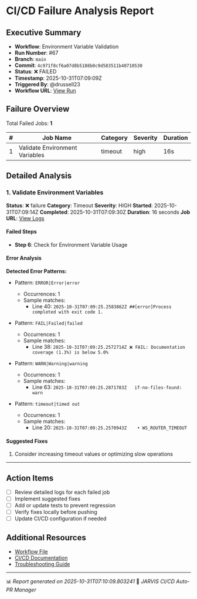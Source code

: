# CI/CD Failure Analysis Report

## Executive Summary

- **Workflow**: Environment Variable Validation
- **Run Number**: #67
- **Branch**: `main`
- **Commit**: `4c971f8cf6a07d8b5188b0c9d583511b40710530`
- **Status**: ❌ FAILED
- **Timestamp**: 2025-10-31T07:09:09Z
- **Triggered By**: @drussell23
- **Workflow URL**: [View Run](https://github.com/drussell23/JARVIS-AI/actions/runs/18965417764)

## Failure Overview

Total Failed Jobs: **1**

| # | Job Name | Category | Severity | Duration |
|---|----------|----------|----------|----------|
| 1 | Validate Environment Variables | timeout | high | 16s |

## Detailed Analysis

### 1. Validate Environment Variables

**Status**: ❌ failure
**Category**: Timeout
**Severity**: HIGH
**Started**: 2025-10-31T07:09:14Z
**Completed**: 2025-10-31T07:09:30Z
**Duration**: 16 seconds
**Job URL**: [View Logs](https://github.com/drussell23/JARVIS-AI/actions/runs/18965417764/job/54160980110)

#### Failed Steps

- **Step 6**: Check for Environment Variable Usage

#### Error Analysis

**Detected Error Patterns:**

- Pattern: `ERROR|Error|error`
  - Occurrences: 1
  - Sample matches:
    - Line 40: `2025-10-31T07:09:25.2583862Z ##[error]Process completed with exit code 1.`

- Pattern: `FAIL|Failed|failed`
  - Occurrences: 1
  - Sample matches:
    - Line 38: `2025-10-31T07:09:25.2572714Z ❌ FAIL: Documentation coverage (1.3%) is below 5.0%`

- Pattern: `WARN|Warning|warning`
  - Occurrences: 1
  - Sample matches:
    - Line 63: `2025-10-31T07:09:25.2871783Z   if-no-files-found: warn`

- Pattern: `timeout|timed out`
  - Occurrences: 1
  - Sample matches:
    - Line 20: `2025-10-31T07:09:25.2570943Z    • WS_ROUTER_TIMEOUT`

#### Suggested Fixes

1. Consider increasing timeout values or optimizing slow operations

---

## Action Items

- [ ] Review detailed logs for each failed job
- [ ] Implement suggested fixes
- [ ] Add or update tests to prevent regression
- [ ] Verify fixes locally before pushing
- [ ] Update CI/CD configuration if needed

## Additional Resources

- [Workflow File](.github/workflows/)
- [CI/CD Documentation](../../docs/ci-cd/)
- [Troubleshooting Guide](../../docs/troubleshooting/)

---

📊 *Report generated on 2025-10-31T07:10:09.803241*
🤖 *JARVIS CI/CD Auto-PR Manager*
